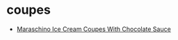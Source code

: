 # coupes

 * [Maraschino Ice Cream Coupes With Chocolate Sauce](index/m/maraschino-ice-cream-coupes-with-chocolate-sauce-766.json)
